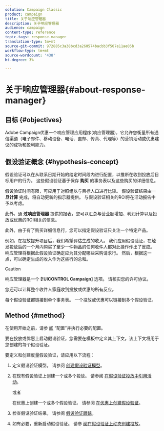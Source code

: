 ```yaml
---
solution: Campaign Classic
product: campaign
title: 关于响应管理器
description: 关于响应管理器
audience: campaign
content-type: reference
topic-tags: response-manager
translation-type: tm+mt
source-git-commit: 972885c3a38bcd3a260574bacbb3f507e11ae05b
workflow-type: tm+mt
source-wordcount: '438'
ht-degree: 3%

---
```



# 关于响应管理器{#about-response-manager}

## 目标 {#objectives}

Adobe Campaign优惠一个响应管理应用程序(响应管理器)，它允许您衡量所有通信渠道（电子邮件、移动设备、电话、直邮、传真、代理等）的营销活动或优惠建议的成功和盈利能力。

## 假设验证概念 {#hypothesis-concept}

假设验证可以在从联系日期开始的给定时间段内进行配置，以推断在收到投放后目标用户的行为。 这些假设验证基于保存 **购买** 的事务表以及这些购买的详细信息。

假设验证时间有限，可应用于对照组以与目标人口进行比较。 假设验证结果由一 **旦计算** 完成，将自动更新的指示器提供。 与假设验证相关的ROI将在活动报告中予以考虑。

此外，通 **过响应管理器** 提供的报表，您可以汇总与营业额增加、利润计算以及投放或优惠的ROI相关的信息。

此外，由于有了购买详细信息行，您可以指定假设验证只关注一个特定产品。

例如，在投放提升项目后，我们希望评估生成的收入。 我们应用假设验证，在触发投放后的一个月内购买了至少一件物品的任何收件人都对此操作作出了反应。 响应管理将根据此假设验证确定应为其分配哪些采购请求行。 然后，根据这一点，可以确定生成的收入作为这些行的总和。

>[!CAUTION]
>
>响应管理器是一个 **[!UICONTROL Campaign]** 选项。 请核实您的许可协议。

您还可以计算整个收件人家庭收到投放或优惠的所有反应。

每个假设验证都链接到单个事务表。 一个投放或优惠可以链接到多个假设验证。

## Method {#method}

在使用开始之前，请参 [阅](../../campaign/using/configuration.md) “配置”并执行必要的配置。

要在投放或优惠上启动假设验证，您需要在模板中定义其上下文，该上下文将用于您创建的每个假设验证。

要定义和创建度量假设验证，请应用以下流程：

1. 定义假设验证模型。 请参阅 [创建假设验证模型](../../campaign/using/hypothesis-templates.md#creating-a-hypothesis-model)。
1. 在现有假设验证上创建一个或多个投放。 请参阅 [在假设验证投放中引用活动](../../campaign/using/creating-hypotheses.md#referencing-a-hypothesis-in-a-campaign-delivery)。

   或者

   在优惠上创建一个或多个假设验证。 请参阅 [在优惠上创建假设验证](../../campaign/using/creating-hypotheses.md#creating-a-hypothesis-on-an-offer)。

1. 检查假设验证结果。 请参阅 [假设验证跟踪](../../campaign/using/hypothesis-tracking.md)。
1. 如有必要，重新启动假设验证。 请参 [阅在假设验证上动态创建投放](../../campaign/using/creating-hypotheses.md#creating-a-hypothesis-on-the-fly-on-a-delivery)。


